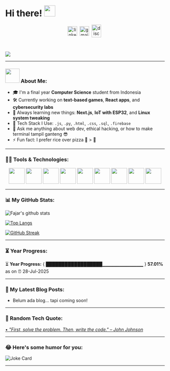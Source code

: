 # Hi there! <img src="https://github.com/TheDudeThatCode/TheDudeThatCode/blob/master/Assets/Hi.gif" width="35" />

<p align="center">
  <a href="https://linkedin.com/in/fajarmuhairi" target="blank"><img align="center" src="https://cdn.jsdelivr.net/npm/simple-icons@3.0.1/icons/linkedin.svg" alt="linkedin" height="30" width="30" /></a>&nbsp;
  <a href="mailto:fajarmuhairi@gmail.com"><img align="center" src="https://cdn.jsdelivr.net/npm/simple-icons@3.0.1/icons/gmail.svg" alt="gmail" height="30" width="30" /></a>&nbsp;
  <a href="http://discord.com/users/fjr#2025" target="blank"><img align="center" src="https://cdn.jsdelivr.net/npm/simple-icons@3.0.1/icons/discord.svg" alt="discord" height="40" width="30" /></a>&nbsp;
</p>

<br/>

![](https://media.giphy.com/media/3o7aD2saalBwwftBIY/giphy.gif)

---

### <img src="https://github.com/TheDudeThatCode/TheDudeThatCode/blob/master/Assets/Developer.gif" width="45" /> About Me:

- 🎓 I'm a final year **Computer Science** student from Indonesia
- 🛠️ Currently working on **text-based games**, **React apps**, and **cybersecurity labs**
- 🌱 Always learning new things: **Next.js**, **IoT with ESP32**, and **Linux system tweaking**
- 🧰 Tech Stack I Use: `.js`, `.py`, `.html`, `.css`, `.sql`, `.firebase`
- 💬 Ask me anything about web dev, ethical hacking, or how to make terminal tampil ganteng 😎
- ⚡ Fun fact: I prefer rice over pizza 🍚 > 🍕

---

### 🧑‍💻 Tools & Technologies:

<p align="center">
  <img src="https://www.vectorlogo.zone/logos/javascript/javascript-icon.svg" width="50" />
  <img src="https://www.vectorlogo.zone/logos/reactjs/reactjs-icon.svg" width="50" />
  <img src="https://www.vectorlogo.zone/logos/python/python-icon.svg" width="50" />
  <img src="https://www.vectorlogo.zone/logos/firebase/firebase-icon.svg" width="50" />
  <img src="https://www.vectorlogo.zone/logos/git-scm/git-scm-icon.svg" width="50" />
  <img src="https://www.vectorlogo.zone/logos/visualstudio_code/visualstudio_code-icon.svg" width="50" />
  <img src="https://www.vectorlogo.zone/logos/linux/linux-icon.svg" width="50" />
  <img src="https://www.vectorlogo.zone/logos/mongodb/mongodb-icon.svg" width="50" />
  <img src="https://www.vectorlogo.zone/logos/nodejs/nodejs-icon.svg" width="50" />
</p>

---

### 📊 My GitHub Stats:

![Fajar's github stats](https://github-readme-stats.vercel.app/api?username=fjrmhri&show_icons=true&title_color=ffcc00&icon_color=00ffff&text_color=daf7dc&bg_color=151515&hide=issues&count_private=true&include_all_commits=true)

[![Top Langs](https://github-readme-stats.vercel.app/api/top-langs/?username=fjrmhri&layout=compact&text_color=daf7dc&bg_color=151515&hide=php)](https://github.com/anuraghazra/github-readme-stats)

[![GitHub Streak](https://github-readme-streak-stats.herokuapp.com/?user=fjrmhri&theme=dark)](https://git.io/streak-stats)

---

### ⏳ Year Progress:

⏳ **Year Progress:** { ██████████████████▁▁▁▁▁▁▁▁▁▁▁▁ } **57.01%** as on ⏰ 28-Jul-2025

---

### 📝 My Latest Blog Posts:

<!-- BLOG-POST-LIST:START -->

- Belum ada blog... tapi coming soon!
<!-- BLOG-POST-LIST:END -->

---

### 💬 Random Tech Quote:

<a href="https://github.com/marketplace/actions/quote-readme">
<!--STARTS_HERE_QUOTE_README-->
• <i>"First, solve the problem. Then, write the code." – John Johnson</i>
<!--ENDS_HERE_QUOTE_README-->
</a>

---

### 😂 Here's some humor for you:

<img src="https://readme-jokes.vercel.app/api" alt="Joke Card" />

---
